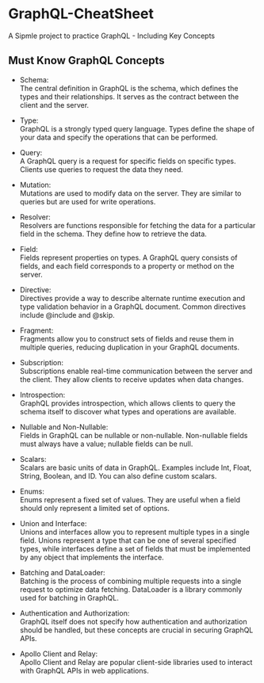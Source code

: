# GraphQL-CheatSheet
A Sipmle project to practice GraphQL - Including Key Concepts

## Must Know GraphQL Concepts

- Schema:  
The central definition in GraphQL is the schema, which defines the types and their relationships. It serves as the contract between the client and the server.

- Type:  
GraphQL is a strongly typed query language. Types define the shape of your data and specify the operations that can be performed. 

- Query:  
A GraphQL query is a request for specific fields on specific types. Clients use queries to request the data they need.

- Mutation:  
Mutations are used to modify data on the server. They are similar to queries but are used for write operations.

- Resolver:  
Resolvers are functions responsible for fetching the data for a particular field in the schema. They define how to retrieve the data.

- Field:  
Fields represent properties on types. A GraphQL query consists of fields, and each field corresponds to a property or method on the server.

- Directive:  
Directives provide a way to describe alternate runtime execution and type validation behavior in a GraphQL document. Common directives include @include and @skip.

- Fragment:  
Fragments allow you to construct sets of fields and reuse them in multiple queries, reducing duplication in your GraphQL documents.

- Subscription:  
Subscriptions enable real-time communication between the server and the client. They allow clients to receive updates when data changes.

- Introspection:  
GraphQL provides introspection, which allows clients to query the schema itself to discover what types and operations are available.

- Nullable and Non-Nullable:  
Fields in GraphQL can be nullable or non-nullable. Non-nullable fields must always have a value; nullable fields can be null.

- Scalars:  
Scalars are basic units of data in GraphQL. Examples include Int, Float, String, Boolean, and ID. You can also define custom scalars.

- Enums:  
Enums represent a fixed set of values. They are useful when a field should only represent a limited set of options.

- Union and Interface:  
Unions and interfaces allow you to represent multiple types in a single field. Unions represent a type that can be one of several specified types, while interfaces define a set of fields that must be implemented by any object that implements the interface.

- Batching and DataLoader:   
Batching is the process of combining multiple requests into a single request to optimize data fetching. DataLoader is a library commonly used for batching in GraphQL.

- Authentication and Authorization:   
GraphQL itself does not specify how authentication and authorization should be handled, but these concepts are crucial in securing GraphQL APIs.

- Apollo Client and Relay:   
Apollo Client and Relay are popular client-side libraries used to interact with GraphQL APIs in web applications.